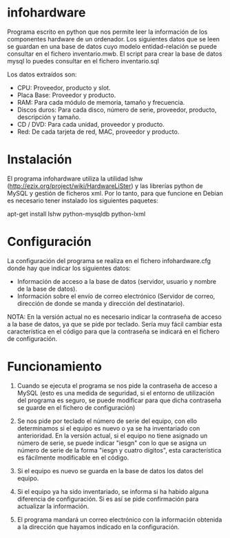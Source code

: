 infohardware
============

Programa escrito en python que nos permite leer la información de los componentes hardware de un ordenador. Los siguientes datos que se leen se guardan en una base de datos cuyo modelo entidad-relación se puede consultar en el fichero inventario.mwb. El script para crear la base de datos mysql lo puedes consultar en el fichero inventario.sql

Los datos extraídos son:

* CPU: Proveedor, producto y slot.
* Placa Base: Proveedor y producto.
* RAM: Para cada módulo de memoria, tamaño y frecuencia.
* Discos duros: Para cada disco, número de serie, proveedor, producto, descripción y tamaño.
* CD / DVD: Para cada unidad, proveedor y producto.
* Red: De cada tarjeta de red, MAC, proveedor y producto.

Instalación
===========

El programa infohardware utiliza la utilidad lshw (http://ezix.org/project/wiki/HardwareLiSter) y las librerías python de MySQL y gestión de ficheros xml. Por lo tanto, para que funcione en Debian es necesario tener instalado los siguientes paquetes:

apt-get install lshw python-mysqldb python-lxml

Configuración
=============

La configuración del programa se realiza en el fichero infohardware.cfg donde hay que indicar los siguientes datos:

* Información de acceso a la base de datos (servidor, usuario y nombre de la base de datos).
* Información sobre el envío de correo electrónico (Servidor de correo, dirección de donde se manda y dirección del destinatario).

NOTA: En la versión actual no es necesario indicar la contraseña de acceso a la base de datos, ya que se pide por teclado. Sería muy fácil cambiar esta característica en el código para que la contraseña se indicará en el fichero de configuración.

Funcionamiento
==============

1) Cuando se ejecuta el programa se nos pide la contraseña de acceso a MySQL (esto es una medida de seguridad, si el entorno de utilización del programa es seguro, se puede modificar para que dicha contraseña se guarde en el fichero de configuración)

2) Se nos pide por teclado el número de serie del equipo, con ello determinamos si el equipo es nuevo o ya se ha inventariado con anterioridad. En la versión actual, si el equipo no tiene asignado un número de serie, se puede indicar "iesgn" con lo que se asigna un número de serie de la forma "iesgn y cuatro dígitos", esta característica es fácilmente modificable en el código.

3) Si el equipo es nuevo se guarda en la base de datos los datos del equipo.

4) Si el equipo ya ha sido inventariado, se informa si ha habido alguna diferencia de configuración. Si es así se pide confirmación para actualizar la información.

5) El programa mandará un correo electrónico con la información obtenida a la dirección que hayamos indicado en la configuración.
